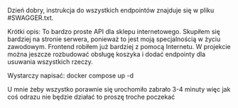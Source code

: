 Dzień dobry, instrukcja do wszystkich endpointów znajduje się w pliku #SWAGGER.txt.

Krótki opis:
To bardzo proste API dla sklepu internetowego. Skupiłem się bardziej na stronie serwera, ponieważ to jest moją specjalnością w życiu zawodowym. Frontend robiłem już bardziej z pomocą Internetu.
W projekcie można jeszcze rozbudować obsługę koszyka i dodać endpointy dla usuwania wszystkich rzeczy.

Wystarczy napisać:
docker compose up -d


U mnie żeby wszystko porawnie się urochomiło zabrało 3-4 minuty więc jak coś odrazu nie będzie działać to proszę troche poczekać
